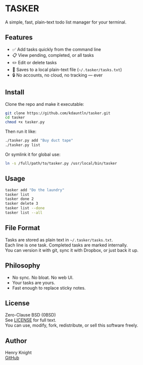 # TASKER

A simple, fast, plain-text todo list manager for your terminal.

## Features

- ✅ Add tasks quickly from the command line  
- 📋 View pending, completed, or all tasks  
- ✏️ Edit or delete tasks  
- 💾 Saves to a local plain-text file (`~/.tasker/tasks.txt`)  
- 🔒 No accounts, no cloud, no tracking — ever  

## Install

Clone the repo and make it executable:

```bash
git clone https://github.com/kdauntln/tasker.git
cd tasker
chmod +x tasker.py
```

Then run it like:

```bash
./tasker.py add "Buy duct tape"
./tasker.py list
```

Or symlink it for global use:

```bash
ln -s /full/path/to/tasker.py /usr/local/bin/tasker
```

## Usage

```bash
tasker add "Do the laundry"
tasker list
tasker done 2
tasker delete 3
tasker list --done
tasker list --all
```

## File Format

Tasks are stored as plain text in `~/.tasker/tasks.txt`.  
Each line is one task. Completed tasks are marked internally.  
You can version it with git, sync it with Dropbox, or just back it up.

## Philosophy

- No sync. No bloat. No web UI.
- Your tasks are yours.
- Fast enough to replace sticky notes.

## License

Zero-Clause BSD (0BSD)  
See [LICENSE](./LICENSE) for full text.  
You can use, modify, fork, redistribute, or sell this software freely.

## Author

Henry Knight  
[GitHub](https://github.com/kdauntln)
```
